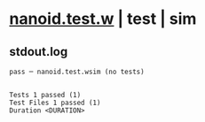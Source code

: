 # [nanoid.test.w](../../../../../../examples/tests/sdk_tests/util/nanoid.test.w) | test | sim

## stdout.log
```log
pass ─ nanoid.test.wsim (no tests)
 
 
Tests 1 passed (1)
Test Files 1 passed (1)
Duration <DURATION>
```

